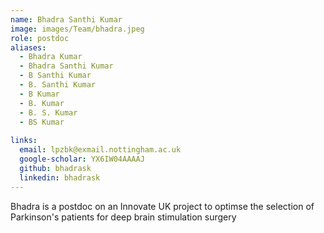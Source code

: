 ```yaml
---
name: Bhadra Santhi Kumar
image: images/Team/bhadra.jpeg
role: postdoc
aliases:
  - Bhadra Kumar
  - Bhadra Santhi Kumar
  - B Santhi Kumar
  - B. Santhi Kumar
  - B Kumar
  - B. Kumar
  - B. S. Kumar
  - BS Kumar
    
links:
  email: lpzbk@exmail.nottingham.ac.uk  
  google-scholar: YX6IW04AAAAJ
  github: bhadrask
  linkedin: bhadrask
---
```


Bhadra is a postdoc on an Innovate UK project to optimse the selection of Parkinson's patients for deep brain stimulation surgery
